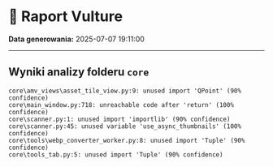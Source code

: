 # 🦉 Raport Vulture

**Data generowania:** 2025-07-07 19:11:00

---

## Wyniki analizy folderu `core`

```text
core\amv_views\asset_tile_view.py:9: unused import 'QPoint' (90% confidence)
core\main_window.py:718: unreachable code after 'return' (100% confidence)
core\scanner.py:1: unused import 'importlib' (90% confidence)
core\scanner.py:45: unused variable 'use_async_thumbnails' (100% confidence)
core\tools\webp_converter_worker.py:8: unused import 'Tuple' (90% confidence)
core\tools_tab.py:5: unused import 'Tuple' (90% confidence)
```
